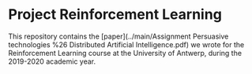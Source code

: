 # Project Reinforcement Learning

This repository contains the [paper](../main/Assignment Persuasive technologies %26 Distributed Artificial Intelligence.pdf) we wrote for the Reinforcement Learning course at the University of Antwerp, during the 2019-2020 academic year.
